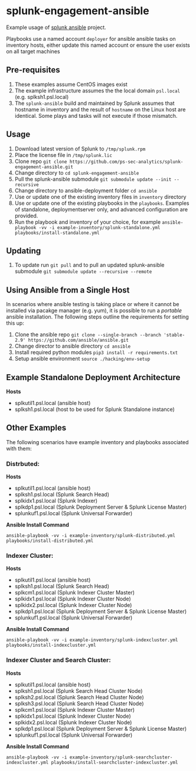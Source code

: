 # splunk-engagement-ansible

Example usage of [splunk ansible](https://github.com/splunk/splunk-ansible) project.

Playbooks use a named account `deployer` for ansible ansible tasks on inventory hosts, either update this named account or ensure the user exists on all target machines

## Pre-requisites

1. These examples assume CentOS images exist
2. The example infrastructure assumes the the local domain `psl.local` (e.g. splksh1.psl.local)
3. The `splunk-ansible` build and maintained by Splunk assumes that hostname in inventory and the result of `hostname` on the Linux host are identical. Some plays and tasks will not execute if those mismatch.

## Usage

1. Download latest version of Splunk to `/tmp/splunk.rpm`
2. Place the license file in `/tmp/splunk.lic`
3. Clone repo `git clone https://github.com/ps-sec-analytics/splunk-engagement-ansible.git`
4. Change directory to `cd splunk-engagement-ansible`
5. Pull the splunk-ansible submodule `git submodule update --init --recursive`
6. Change directory to ansible-deployment folder `cd ansible`
7. Use or update one of the existing inventory files in `inventory` directory
8. Use or update one of the existing playbooks in the `playbooks`. Examples of standalone, deploymentserver only, and advanced configuration are provided.
9. Run the playbook and inventory of your choice, for example `ansible-playbook -vv -i example-inventory/splunk-standalone.yml playbooks/install-standalone.yml`

## Updating

1. To update run `git pull` and to pull an updated splunk-ansible submodule `git submodule update --recursive --remote`

## Using Ansible from a Single Host

In scenarios where ansible testing is taking place or where it cannot be installed via pacakge manager (e.g. yum), it is possible to run a _portable_ ansible installation. The following steps outline the requirements for setting this up:

1. Clone the ansible repo `git clone --single-branch --branch 'stable-2.9' https://github.com/ansible/ansible.git`
2. Change director to ansible directory `cd ansible`
3. Install required python modules `pip3 install -r requirements.txt`
4. Setup ansible environment `source ./hacking/env-setup`

## Example Standalone Deployment Architecture

**Hosts**
* splkutil1.psl.local (ansible host)
* splksh1.psl.local (host to be used for Splunk Standalone instance)

## Other Examples

The following scenarios have example inventory and playbooks associated with them:

### Distrbuted:

**Hosts** 
* splkutil1.psl.local (ansible host)
* splksh1.psl.local (Splunk Search Head)
* splkidx1.psl.local (Splunk Indexer)
* splkdp1.psl.local (Splunk Deployment Server & Splunk License Master)
* splunkuf1.psl.local (Splunk Universal Forwarder)

**Ansible Install Command**

`ansible-playbook -vv -i example-inventory/splunk-distributed.yml playbooks/install-distributed.yml`

### Indexer Cluster:

**Hosts** 
* splkutil1.psl.local (ansible host)
* splksh1.psl.local (Splunk Search Head)
* splkcm1.psl.local (Splunk Indexer Cluster Master)
* splkidx1.psl.local (Splunk Indexer Cluster Node)
* splkidx2.psl.local (Splunk Indexer Cluster Node)
* splkdp1.psl.local (Splunk Deployment Server & Splunk License Master)
* splunkuf1.psl.local (Splunk Universal Forwarder)

**Ansible Install Command**

`ansible-playbook -vv -i example-inventory/splunk-indexcluster.yml playbooks/install-indexcluster.yml`

### Indexer Cluster and Search Cluster:

**Hosts** 
* splkutil1.psl.local (ansible host)
* splksh1.psl.local (Splunk Search Head Cluster Node)
* splksh2.psl.local (Splunk Search Head Cluster Node)
* splksh3.psl.local (Splunk Search Head Cluster Node)
* splkcm1.psl.local (Splunk Indexer Cluster Master)
* splkidx1.psl.local (Splunk Indexer Cluster Node)
* splkidx2.psl.local (Splunk Indexer Cluster Node)
* splkdp1.psl.local (Splunk Deployment Server & Splunk License Master)
* splunkuf1.psl.local (Splunk Universal Forwarder)

**Ansible Install Command**

`ansible-playbook -vv -i example-inventory/splunk-searchcluster-indexcluster.yml playbooks/install-searchcluster-indexcluster.yml`
